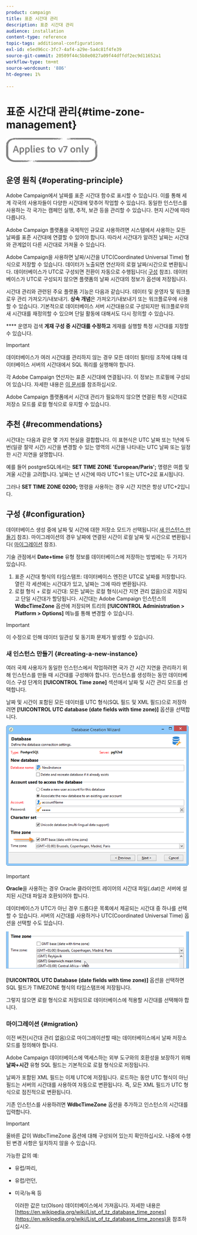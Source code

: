 ```yaml
---
product: campaign
title: 표준 시간대 관리
description: 표준 시간대 관리
audience: installation
content-type: reference
topic-tags: additional-configurations
exl-id: e5ed96cc-3fc7-4af4-a29e-5a4c81f4fe39
source-git-commit: 20509f44c5b8e0827a09f44dffdf2ec9d11652a1
workflow-type: tm+mt
source-wordcount: '886'
ht-degree: 1%

---
```


# 표준 시간대 관리{#time-zone-management}

![](../../assets/v7-only.svg)

## 운영 원칙 {#operating-principle}

Adobe Campaign에서 날짜를 표준 시간대 함수로 표시할 수 있습니다. 이를 통해 세계 각국의 사용자들이 다양한 시간대에 맞추어 작업할 수 있습니다. 동일한 인스턴스를 사용하는 각 국가는 캠페인 실행, 추적, 보관 등을 관리할 수 있습니다. 현지 시간에 따라 다릅니다.

Adobe Campaign 플랫폼을 국제적인 규모로 사용하려면 시스템에서 사용하는 모든 날짜를 표준 시간대에 연결할 수 있어야 합니다. 따라서 시간대가 알려진 날짜는 시간대와 관계없이 다른 시간대로 가져올 수 있습니다.

Adobe Campaign을 사용하면 날짜/시간을 UTC(Coordinated Universal Time) 형식으로 저장할 수 있습니다. 데이터가 노출되면 연산자의 로컬 날짜/시간으로 변환됩니다. 데이터베이스가 UTC로 구성되면 전환이 자동으로 수행됩니다( [구성](#configuration) 참조). 데이터베이스가 UTC로 구성되지 않으면 플랫폼의 날짜 시간대의 정보가 옵션에 저장됩니다.

시간대 관리와 관련된 주요 플랫폼 기능은 다음과 같습니다. 데이터 및 운영자 및 워크플로우 관리 가져오기/내보내기. **상속 개념**&#x200B;은 가져오기/내보내기 또는 워크플로우에 사용할 수 있습니다. 기본적으로 데이터베이스 서버 시간대용으로 구성되지만 워크플로우의 새 시간대를 재정의할 수 있으며 단일 활동에 대해서도 다시 정의할 수 있습니다.

**** 운영자 검색  **게재 구성 중 시간대를 수정하고** 게재를 실행할 특정 시간대를 지정할 수 있습니다.

>[!IMPORTANT]
>
>데이터베이스가 여러 시간대를 관리하지 않는 경우 모든 데이터 필터링 조작에 대해 데이터베이스 서버의 시간대에서 SQL 쿼리를 실행해야 합니다.

각 Adobe Campaign 연산자는 표준 시간대에 연결됩니다. 이 정보는 프로필에 구성되어 있습니다. 자세한 내용은 [이 문서](../../platform/using/access-management.md)를 참조하십시오.

Adobe Campaign 플랫폼에서 시간대 관리가 필요하지 않으면 연결된 특정 시간대로 저장소 모드를 로컬 형식으로 유지할 수 있습니다.

## 추천 {#recommendations}

시간대는 다음과 같은 몇 가지 현실을 결합합니다. 이 표현식은 UTC 날짜 또는 1년에 두 번(일광 절약 시간) 시간을 변경할 수 있는 영역의 시간을 나타내는 UTC 날짜 또는 일정한 시간 지연을 설명합니다.

예를 들어 postgreSQL에서는 **SET TIME ZONE &#39;European/Paris&#39;;** 명령은 여름 및 겨울 시간을 고려합니다. 날짜는 년 시간에 따라 UTC+1 또는 UTC+2로 표시됩니다.

그러나 **SET TIME ZONE 0200;** 명령을 사용하는 경우 시간 지연은 항상 UTC+2입니다.

## 구성 {#configuration}

데이터베이스 생성 중에 날짜 및 시간에 대한 저장소 모드가 선택됩니다( [새 인스턴스 만들기](#creating-a-new-instance) 참조). 마이그레이션의 경우 날짜에 연결된 시간이 로컬 날짜 및 시간으로 변환됩니다( [마이그레이션](#migration) 참조).

기술 관점에서 **Date+time** 유형 정보를 데이터베이스에 저장하는 방법에는 두 가지가 있습니다.

1. 표준 시간대 형식의 타임스탬프: 데이터베이스 엔진은 UTC로 날짜를 저장합니다. 열린 각 세션에는 시간대가 있고, 날짜는 그에 따라 변환됩니다.
1. 로컬 형식 + 로컬 시간대: 모든 날짜는 로컬 형식(시간 지연 관리 없음)으로 저장되고 단일 시간대가 할당됩니다. 시간대는 Adobe Campaign 인스턴스의 **WdbcTimeZone** 옵션에 저장되며 트리의 **[!UICONTROL Administration > Platform > Options]** 메뉴를 통해 변경할 수 있습니다.

>[!IMPORTANT]
>
>이 수정으로 인해 데이터 일관성 및 동기화 문제가 발생할 수 있습니다.

### 새 인스턴스 만들기 {#creating-a-new-instance}

여러 국제 사용자가 동일한 인스턴스에서 작업하려면 국가 간 시간 지연을 관리하기 위해 인스턴스를 만들 때 시간대를 구성해야 합니다. 인스턴스를 생성하는 동안 데이터베이스 구성 단계의 **[!UICONTROL Time zone]** 섹션에서 날짜 및 시간 관리 모드를 선택합니다.

날짜 및 시간이 포함된 모든 데이터를 UTC 형식(SQL 필드 및 XML 필드)으로 저장하려면 **[!UICONTROL UTC database (date fields with time zone)]** 옵션을 선택합니다.

![](assets/install_wz_select_utc_option.png)

>[!IMPORTANT]
>
>**Oracle**&#x200B;을 사용하는 경우 Oracle 클라이언트 레이어의 시간대 파일(.dat)은 서버에 설치된 시간대 파일과 호환되어야 합니다.

데이터베이스가 UTC가 아닌 경우 드롭다운 목록에서 제공되는 시간대 중 하나를 선택할 수 있습니다. 서버의 시간대를 사용하거나 UTC(Coordinated Universal Time) 옵션을 선택할 수도 있습니다.

![](assets/install_wz_unselect_utc_option.png)

**[!UICONTROL UTC Database (date fields with time zone)]** 옵션을 선택하면 SQL 필드가 TIMEZONE 형식의 타임스탬프에 저장됩니다.

그렇지 않으면 로컬 형식으로 저장되므로 데이터베이스에 적용할 시간대를 선택해야 합니다.

### 마이그레이션 {#migration}

이전 버전(시간대 관리 없음)으로 마이그레이션할 때는 데이터베이스에서 날짜 저장소 모드를 정의해야 합니다.

Adobe Campaign 데이터베이스에 액세스하는 외부 도구와의 호환성을 보장하기 위해 **날짜+시간** 유형 SQL 필드는 기본적으로 로컬 형식으로 저장됩니다.

날짜가 포함된 XML 필드는 이제 UTC에 저장됩니다. 로드하는 동안 UTC 형식이 아닌 필드는 서버의 시간대를 사용하여 자동으로 변환됩니다. 즉, 모든 XML 필드가 UTC 형식으로 점진적으로 변환됩니다.

기존 인스턴스를 사용하려면 **WdbcTimeZone** 옵션을 추가하고 인스턴스의 시간대를 입력합니다.

>[!IMPORTANT]
>
>올바른 값이 WdbcTimeZone 옵션에 대해 구성되어 있는지 확인하십시오. 나중에 수행된 변경 사항은 일치하지 않을 수 있습니다.

가능한 값의 예:

* 유럽/파리,
* 유럽/런던,
* 미국/뉴욕 등

   이러한 값은 tz(Olson) 데이터베이스에서 가져옵니다. 자세한 내용은 [https://en.wikipedia.org/wiki/List_of_tz_database_time_zones](https://en.wikipedia.org/wiki/List_of_tz_database_time_zones)을 참조하십시오.
